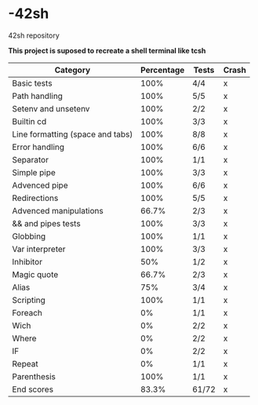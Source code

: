 # -42sh
42sh repository

**This project is suposed to recreate a shell terminal like tcsh**



| Category                         | Percentage | Tests | Crash |
|----------------------------------|------------|-------|-------|
| Basic tests                      | 100%       | 4/4   | x     |
| Path handling                    | 100%       | 5/5   | x     |
| Setenv and unsetenv              | 100%       | 2/2   | x     |
| Builtin cd                      | 100%        | 3/3   | x     |
| Line formatting (space and tabs) | 100%       | 8/8   | x     |
| Error handling                  | 100%       | 6/6   | x     |
| Separator                       | 100%       | 1/1   | x     |
| Simple pipe                     | 100%       | 3/3   | x     |
| Advenced pipe                   | 100%       | 6/6   | x     |
| Redirections                    | 100%       | 5/5   | x     |
| Advenced manipulations          | 66.7%      | 2/3   | x     |
| && and pipes tests              | 100%       | 3/3   | x     |
| Globbing                        | 100%       | 1/1   | x     |
| Var interpreter                 | 100%       | 3/3   | x     |
| Inhibitor                       | 50%        | 1/2   | x     |
| Magic quote                     | 66.7%      | 2/3   | x     |
| Alias                           | 75%        | 3/4   | x     |
| Scripting                       | 100%       | 1/1   | x     |
| Foreach                         | 0%         | 1/1   | x     |
| Wich                            | 0%         | 2/2   | x     |
| Where                           | 0%         | 2/2   | x     |
| IF                              | 0%         | 2/2   | x     |
| Repeat                          | 0%         | 1/1   | x     |
| Parenthesis                     | 100%       | 1/1   | x     |
| End scores                      | 83.3%      | 61/72 | x     |
